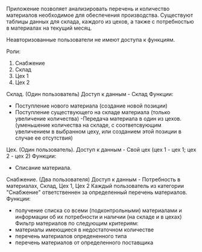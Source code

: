 Приложение позволяет анализировать перечень и количество материалов необходимое для обеспечения производства.
Существуют таблицы данных для склада, каждого из цехов, а также с потребностью в материалах на текущий месяц.

Неавторизованные пользователи не имеют доступа к функциям.

Роли:
1. Снабжение 
2. Склад 
3. Цех 1
4. Цех 2

Склад. (Один пользователь) Доступ к данным - Склад
Функции: 
- Поступление нового материала (создание новой позиции)
- Поступление существующего на складе материала (только увеличение количества)
 -Передача материала в один из цехов. (уменьшение количества на 
складе, с соответсвующим увеличением в выбранном цеху, или созданием этой позиции 
в случае ее отсутствия)

Цех. (Один пользователь). Доступ к данным - Свой цех (цех 1 - цех 1; цех 2 - цех 2)
Функции: 
- Списание материала.

Снабжение. (Два пользователя) Доступ к данным - Потребность в материалах, Склад, Цех 1, Цех 2
Каждый пользователь из категории "Снабжение" ответственнен за определенный перечень материалов. 
Функции:
- получение списка со всеми (подконтрольными) материалами и информации об их потребности и наличии (на складе и в цехах)
Фильтр материалов по следующим критериям:
- материалы имеющиеся в недостаточном количестве
- перечень материалов опредененного типа
- перечень материалов от определенного поставщика
